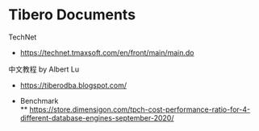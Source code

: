 # Tibero Documents

TechNet
* https://technet.tmaxsoft.com/en/front/main/main.do

中文教程 by Albert Lu
* https://tiberodba.blogspot.com/  
  
* Benchmark  
** https://store.dimensigon.com/tpch-cost-performance-ratio-for-4-different-database-engines-september-2020/   
